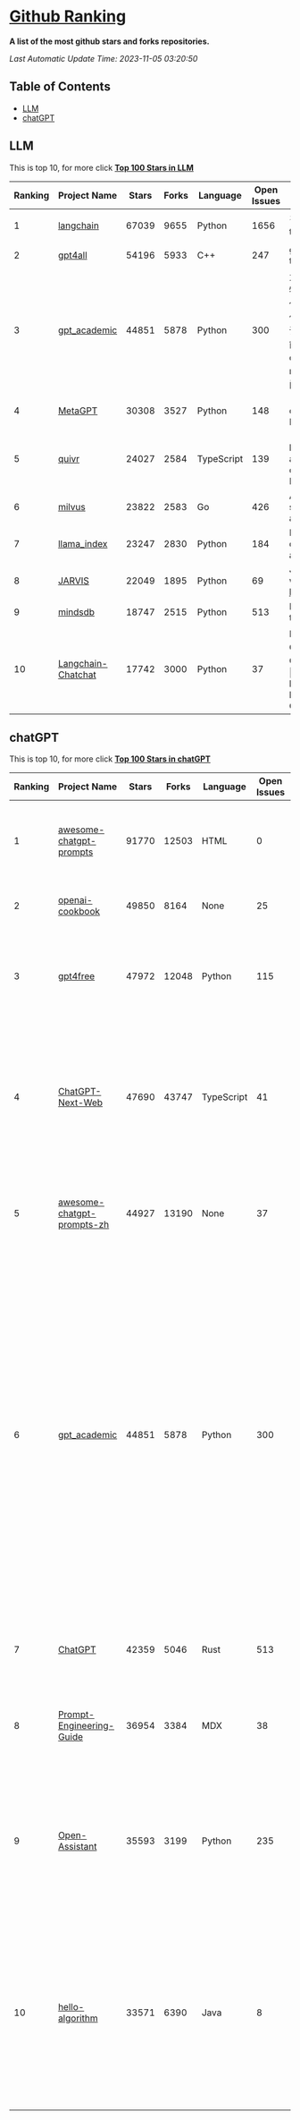 [Github Ranking](./README.md)
==========

**A list of the most github stars and forks repositories.**

*Last Automatic Update Time: 2023-11-05 03:20:50*

## Table of Contents
 * [LLM](#LLM)
 * [chatGPT](#chatGPT)

## LLM

This is top 10, for more click **[Top 100 Stars in LLM](Top100/LLM.md)**

| Ranking | Project Name | Stars | Forks | Language | Open Issues | Description | Last Commit |
| ------- | ------------ | ----- | ----- | -------- | ----------- | ----------- | ----------- |
| 1 | [langchain](https://github.com/langchain-ai/langchain) | 67039 | 9655 | Python | 1656 | ⚡ Building applications with LLMs through composability ⚡ | 2023-11-05T03:06:48Z |
| 2 | [gpt4all](https://github.com/nomic-ai/gpt4all) | 54196 | 5933 | C++ | 247 | gpt4all: open-source LLM chatbots that you can run anywhere | 2023-11-03T15:21:44Z |
| 3 | [gpt_academic](https://github.com/binary-husky/gpt_academic) | 44851 | 5878 | Python | 300 | 为ChatGPT/GLM提供实用化交互界面，特别优化论文阅读/润色/写作体验，模块化设计，支持自定义快捷按钮&函数插件，支持Python和C++等项目剖析&自译解功能，PDF/LaTex论文翻译&总结功能，支持并行问询多种LLM模型，支持chatglm2等本地模型。兼容文心一言, moss, llama2, rwkv, claude2, 通义千问, 书生, 讯飞星火等。 | 2023-11-02T03:36:40Z |
| 4 | [MetaGPT](https://github.com/geekan/MetaGPT) | 30308 | 3527 | Python | 148 | 🌟 The Multi-Agent Framework: Given one line Requirement, return PRD, Design, Tasks, Repo | 2023-11-04T09:18:36Z |
| 5 | [quivr](https://github.com/StanGirard/quivr) | 24027 | 2584 | TypeScript | 139 | 🧠 Your Second Brain supercharged by Generative AI 🧠 Dump all your files and chat with your personal assistant on your files & more using GPT 3.5/4, Private, Anthropic, VertexAI, LLMs... | 2023-11-04T23:25:16Z |
| 6 | [milvus](https://github.com/milvus-io/milvus) | 23822 | 2583 | Go | 426 | A cloud-native vector database, storage for next generation AI applications | 2023-11-05T02:01:48Z |
| 7 | [llama_index](https://github.com/run-llama/llama_index) | 23247 | 2830 | Python | 184 | LlamaIndex (formerly GPT Index) is a data framework for your LLM applications | 2023-11-05T00:49:06Z |
| 8 | [JARVIS](https://github.com/microsoft/JARVIS) | 22049 | 1895 | Python | 69 | JARVIS, a system to connect LLMs with ML community. Paper: https://arxiv.org/pdf/2303.17580.pdf | 2023-10-24T17:41:40Z |
| 9 | [mindsdb](https://github.com/mindsdb/mindsdb) | 18747 | 2515 | Python | 513 | MindsDB connects AI models to real time data | 2023-11-04T16:28:53Z |
| 10 | [Langchain-Chatchat](https://github.com/chatchat-space/Langchain-Chatchat) | 17742 | 3000 | Python | 37 | Langchain-Chatchat（原Langchain-ChatGLM）基于 Langchain 与 ChatGLM 等语言模型的本地知识库问答 \| Langchain-Chatchat (formerly langchain-ChatGLM), local knowledge based LLM (like ChatGLM) QA app with langchain  | 2023-11-05T03:17:12Z |


## chatGPT

This is top 10, for more click **[Top 100 Stars in chatGPT](Top100/chatGPT.md)**

| Ranking | Project Name | Stars | Forks | Language | Open Issues | Description | Last Commit |
| ------- | ------------ | ----- | ----- | -------- | ----------- | ----------- | ----------- |
| 1 | [awesome-chatgpt-prompts](https://github.com/f/awesome-chatgpt-prompts) | 91770 | 12503 | HTML | 0 | This repo includes ChatGPT prompt curation to use ChatGPT better. | 2023-11-01T08:03:27Z |
| 2 | [openai-cookbook](https://github.com/openai/openai-cookbook) | 49850 | 8164 | None | 25 | Examples and guides for using the OpenAI API | 2023-11-03T20:19:15Z |
| 3 | [gpt4free](https://github.com/xtekky/gpt4free) | 47972 | 12048 | Python | 115 | The official gpt4free repository \| various collection of powerful language models | 2023-11-04T21:43:23Z |
| 4 | [ChatGPT-Next-Web](https://github.com/Yidadaa/ChatGPT-Next-Web) | 47690 | 43747 | TypeScript | 41 | A well-designed cross-platform ChatGPT UI (Web / PWA / Linux / Win / MacOS). 一键拥有你自己的跨平台 ChatGPT 应用。 | 2023-11-02T18:01:29Z |
| 5 | [awesome-chatgpt-prompts-zh](https://github.com/PlexPt/awesome-chatgpt-prompts-zh) | 44927 | 13190 | None | 37 | ChatGPT 中文调教指南。各种场景使用指南。学习怎么让它听你的话。 | 2023-10-11T02:57:34Z |
| 6 | [gpt_academic](https://github.com/binary-husky/gpt_academic) | 44851 | 5878 | Python | 300 | 为ChatGPT/GLM提供实用化交互界面，特别优化论文阅读/润色/写作体验，模块化设计，支持自定义快捷按钮&函数插件，支持Python和C++等项目剖析&自译解功能，PDF/LaTex论文翻译&总结功能，支持并行问询多种LLM模型，支持chatglm2等本地模型。兼容文心一言, moss, llama2, rwkv, claude2, 通义千问, 书生, 讯飞星火等。 | 2023-11-02T03:36:40Z |
| 7 | [ChatGPT](https://github.com/lencx/ChatGPT) | 42359 | 5046 | Rust | 513 | 🔮 ChatGPT Desktop Application (Mac, Windows and Linux) | 2023-10-27T07:06:07Z |
| 8 | [Prompt-Engineering-Guide](https://github.com/dair-ai/Prompt-Engineering-Guide) | 36954 | 3384 | MDX | 38 | 🐙 Guides, papers, lecture, notebooks and resources for prompt engineering | 2023-11-03T04:08:16Z |
| 9 | [Open-Assistant](https://github.com/LAION-AI/Open-Assistant) | 35593 | 3199 | Python | 235 | OpenAssistant is a chat-based assistant that understands tasks, can interact with third-party systems, and retrieve information dynamically to do so. | 2023-10-30T18:57:20Z |
| 10 | [hello-algorithm](https://github.com/geekxh/hello-algorithm) | 33571 | 6390 | Java | 8 | 🌍 针对小白的算法训练 \| 包括四部分：①.大厂面经 ②.力扣图解  ③.千本开源电子书 ④.百张技术思维导图（项目花了上百小时，希望可以点 star 支持，🌹感谢~）推荐免费ChatGPT使用网站 | 2023-06-13T04:13:17Z |

